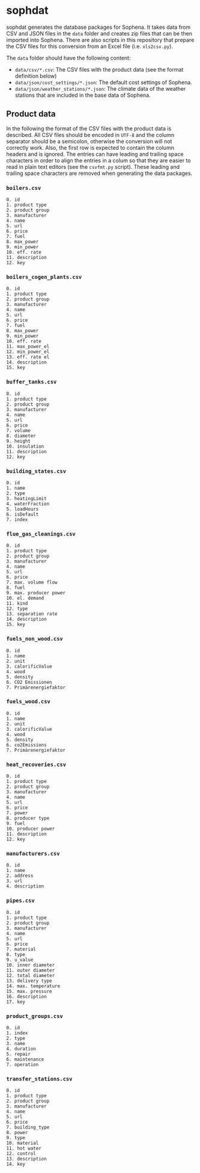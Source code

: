 # sophdat
sophdat generates the database packages for Sophena. It takes data from CSV
and JSON files in the `data` folder and creates zip files that can be then
imported into Sophena. There are also scripts in this repository that prepare
the CSV files for this conversion from an Excel file (i.e. `xls2csv.py`).

The `data` folder should have the following content:

* `data/csv/*.csv`: The CSV files with the product data (see the format
    definition below)
* `data/json/cost_settings/*.json`: The default cost settings of Sophena.
* `data/json/weather_stations/*.json`: The climate data of the weather stations
    that are included in the base data of Sophena.

## Product data
In the following the format of the CSV files with the product data is described.
All CSV files should be encoded in `UTF-8` and the column separator should be a
semicolon, otherwise the conversion will not correctly work. Also, the first row
is expected to contain the column headers and is ignored. The entries can
have leading and trailing space characters in order to align the entries in a
colum so that they are easier to read in plain text editors (see the
`csvfmt.py` script). These leading and trailing space characters are removed
when generating the data packages.

### `boilers.csv`

```
0. id
1. product type
2. product group
3. manufacturer
4. name
5. url
6. price
7. fuel
8. max_power
9. min_power
10. eff. rate
11. description
12. key
```

### `boilers_cogen_plants.csv`

```
0. id
1. product type
2. product group
3. manufacturer
4. name
5. url
6. price
7. fuel
8. max_power
9. min_power
10. eff. rate
11. max_power_el
12. min_power_el
13. eff. rate el
14. description
15. key
```

### `buffer_tanks.csv`

```
0. id
1. product type
2. product group
3. manufacturer
4. name
5. url
6. price
7. volume
8. diameter
9. height
10. insulation
11. description
12. key
```

### `building_states.csv`

```
0. id
1. name
2. type
3. heatingLimit
4. waterFraction
5. loadHours
6. isDefault
7. index
```

### `flue_gas_cleanings.csv`

```
0. id
1. product type
2. product group
3. manufacturer
4. name
5. url
6. price
7. max. volume flow
8. fuel
9. max. producer power
10. el. demand
11. kind
12. type
13. separation rate
14. description
15. key
```

### `fuels_non_wood.csv`

```
0. id
1. name
2. unit
3. calorificValue
4. wood
5. density
6. CO2 Emissionen
7. Primärenergiefaktor
```

### `fuels_wood.csv`

```
0. id
1. name
2. unit
3. calorificValue
4. wood
5. density
6. co2Emissions
7. Primärenergiefaktor
```

### `heat_recoveries.csv`

```
0. id
1. product type
2. product group
3. manufacturer
4. name
5. url
6. price
7. power
8. producer type
9. fuel
10. producer power
11. description
12. key
```

### `manufacturers.csv`

```
0. id
1. name
2. address
3. url
4. description
```

### `pipes.csv`

```
0. id
1. product type
2. product group
3. manufacturer
4. name
5. url
6. price
7. material
8. type
9. u_value
10. inner diameter
11. outer diameter
12. total diameter
13. delivery type
14. max. temperature
15. max. pressure
16. description
17. key
```

### `product_groups.csv`

```
0. id
1. index
2. type
3. name
4. duration
5. repair
6. maintenance
7. operation
```

### `transfer_stations.csv`

```
0. id
1. product type
2. product group
3. manufacturer
4. name
5. url
6. price
7. building_type
8. power
9. type
10. material
11. hot water
12. control
13. description
14. key
```
